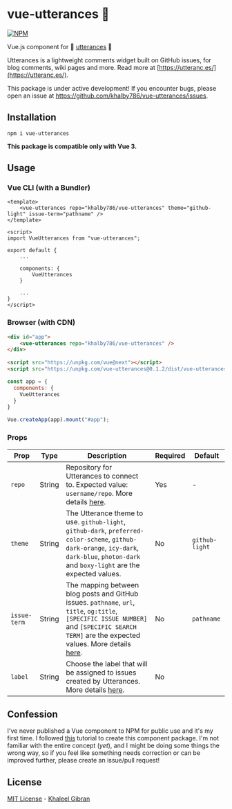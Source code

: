 # vue-utterances 🔮

[![NPM](https://nodei.co/npm/vue-utterances.png)](https://npmjs.org/package/vue-utterances)

Vue.js component for 🔮 [utterances](https://utteranc.es/) 🔮

Utterances is a lightweight comments widget built on GitHub issues, for blog comments, wiki pages and more. Read more at [https://utteranc.es/](https://utteranc.es/).

This package is under active development! If you encounter bugs, please open an issue at https://github.com/khalby786/vue-utterances/issues.

## Installation

```
npm i vue-utterances
```

**This package is compatible only with Vue 3.**

## Usage 

### Vue CLI (with a Bundler)

```vue
<template>
    <vue-utterances repo="khalby786/vue-utterances" theme="github-light" issue-term="pathname" />
</template>

<script>
import VueUtterances from "vue-utterances";

export default {
    ...

    components: {
        VueUtterances
    }

    ...
}
</script>
```

### Browser (with CDN)

```html
<div id="app">
    <vue-utterances repo="khalby786/vue-utterances" />
</div>
    
<script src="https://unpkg.com/vue@next"></script>
<script src="https://unpkg.com/vue-utterances@0.1.2/dist/vue-utterances.min.js"></script>
```

```js
const app = {
  components: {
    VueUtterances
  }
}

Vue.createApp(app).mount("#app");
```

### Props

| Prop | Type | Description| Required | Default |
|------|------|------------|----------|---------|
| `repo` | String | Repository for Utterances to connect to. Expected value: `username/repo`. More details [here](https://utteranc.es/#heading-repository). | Yes | - | 
| `theme` | String | The Utterance theme to use. `github-light`, `github-dark`, `preferred-color-scheme`, `github-dark-orange`, `icy-dark`, `dark-blue`, `photon-dark` and `boxy-light` are the expected values. | No | `github-light` |
| `issue-term` | String | The mapping between blog posts and GitHub issues. `pathname`, `url`, `title`, `og:title`, `[SPECIFIC ISSUE NUMBER]` and `[SPECIFIC SEARCH TERM]` are the expected values. More details [here](https://utteranc.es/#heading-mapping). | No | `pathname` |
| `label` | String | Choose the label that will be assigned to issues created by Utterances. More details [here](https://utteranc.es/#heading-issue-label). | No |  |

## Confession

I've never published a Vue component to NPM for public use and it's my first time. I followed [this](https://www.freecodecamp.org/news/how-to-create-and-publish-a-vue-component-library/) tutorial to create this component package. I'm not familiar with the entire concept (*yet*), and I might be doing some things the wrong way, so if you feel like something needs correction or can be improved further, please create an issue/pull request!

## License

[MIT License](https://github.com/khalby786/vue-utterances/blob/main/LICENSE) - [Khaleel Gibran](https://khaleelgibran.com)
